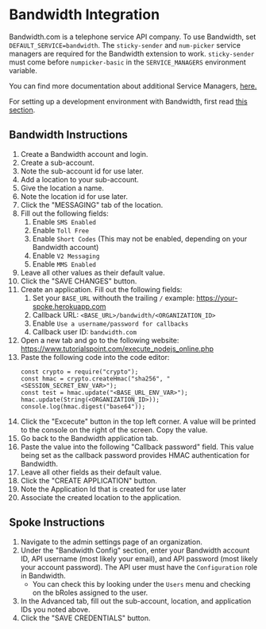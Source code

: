 # Bandwidth Integration

Bandwidth.com is a telephone service API company. To use Bandwidth, set `DEFAULT_SERVICE=bandwidth`. The `sticky-sender` and `num-picker` service managers are required for the Bandwidth extension to work. `sticky-sender` must come before `numpicker-basic` in the `SERVICE_MANAGERS` environment variable.


You can find more documentation about additional Service Managers, [here.](HOWTO-use-service-managers.md)

For setting up a development environment with Bandwidth, first read [this section](HOWTO_DEVELOPMENT_LOCAL_SETUP.md#ngrok).


## Bandwidth Instructions

1. Create a Bandwidth account and login.
2. Create a sub-account.
3. Note the sub-account id for use later.
4. Add a location to your sub-account.
5. Give the location a name.
6. Note the location id for use later.
7. Click the "MESSAGING" tab of the location.
6. Fill out the following fields:
    1. Enable `SMS Enabled`
    2. Enable `Toll Free`
    3. Enable `Short Codes` (This may not be enabled, depending on your Bandwidth account)
    4. Enable `V2 Messaging`
    5. Enable `MMS Enabled`
7. Leave all other values as their default value.
8. Click the "SAVE CHANGES" button.
9. Create an application. Fill out the following fields:
    1. Set your `BASE_URL` withouth the trailing `/` example: https://your-spoke.herokuapp.com
    2. Callback URL: `<BASE_URL>/bandwidth/<ORGANIZATION_ID>`
    2. Enable `Use a username/password for callbacks`
    3. Callback user ID: `bandwidth.com`
10. Open a new tab and go to the following website: https://www.tutorialspoint.com/execute_nodejs_online.php
11. Paste the following code into the code editor:
    ```
    const crypto = require("crypto");
    const hmac = crypto.createHmac("sha256", "<SESSION_SECRET_ENV_VAR>");
    const test = hmac.update("<BASE_URL_ENV_VAR>");
    hmac.update(String(<ORGANIZATION_ID>));
    console.log(hmac.digest("base64"));
    ```
12. Click the "Excecute" button in the top left corner. A value will be printed to the console on the right of the screen. Copy the value.
13. Go back to the Bandwidth application tab.
14. Paste the value into the following "Callback password" field. This value being set as the callback password provides HMAC authentication for Bandwidth.
15. Leave all other fields as their default value.
16. Click the "CREATE APPLICATION" button.
17. Note the Application Id that is created for use later
17. Associate the created location to the application.


## Spoke Instructions

1. Navigate to the admin settings page of an organization.
2. Under the "Bandwidth Config" section, enter your Bandwidth account ID, API username (most likely your email), and API password (most likely your account password). The API user must have the `Configuration` role in Bandwidth.
    - You can check this by looking under the `Users` menu and checking on the bRoles assigned to the user.
3. In the Advanced tab, fill out the sub-account, location, and application IDs you noted above.
4. Click the "SAVE CREDENTIALS" button.
